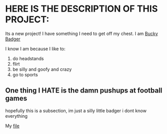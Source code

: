 # HERE IS THE DESCRIPTION OF THIS PROJECT: 

Its a new project! I have something I need to get off my chest. I am [Bucky Badger](https://en.wikipedia.org/wiki/Bucky_Badger)

I know I am because I like to: 
1. do headstands
2. flirt 
3. be silly and goofy and crazy 
4. go to sports

## One thing I **HATE** is the damn pushups at football games 

hopefully this is a subsection, im just a silly little badger i dont know everything 

My [file](Coding-Assignment--6.html)
